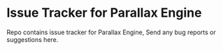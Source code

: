# Issue Tracker for Parallax Engine

Repo contains issue tracker for Parallax Engine, Send any bug reports or suggestions here.
